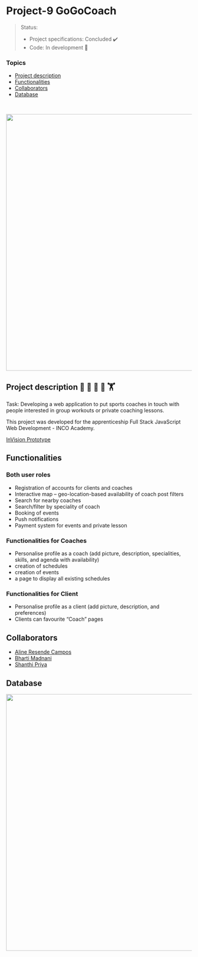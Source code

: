 # Project-9 GoGoCoach

> Status: <br>
> - Project specifications: Concluded :heavy_check_mark: <br>
> - Code: In development :construction:

### Topics
- [Project description](#project-description-cartwheeling-lotus_position-runner-bicyclist-weight_lifting)
- [Functionalities](#functionalities)
- [Collaborators](#collaborators)
- [Database](#database)

<br>
<p align="center">
<a href="https://gogocoach.invisionapp.com/public/share/XW1CGG2PPY#screens/479729681"><img width="696" src="https://raw.githubusercontent.com/alineresendecampos/Project-9_GoGoCoach/022c1d8eea9c2c1e63d560c8331433cf5023ee21/public/image/Landing%20page.png"></a>

## Project description :cartwheeling: :lotus_position: :runner: :bicyclist: :weight_lifting:

Task: Developing a web application to put sports coaches in touch with people interested in group workouts or private coaching lessons.

This project was developed for the apprenticeship Full Stack JavaScript Web Development - INCO Academy.

[InVision Prototype](https://gogocoach.invisionapp.com/public/share/XW1CGG2PPY#screens/479729681)

 ## Functionalities
 
 ### Both user roles
 - Registration of accounts for clients and coaches
 - Interactive map – geo-location-based availability of coach post filters
 - Search for nearby coaches
 - Search/filter by speciality of coach
 - Booking of events
 - Push notifications
 - Payment system for events and private lesson
 
### Functionalities for Coaches
- Personalise profile as a coach (add picture, description, specialities, skills, and agenda with availability)
- creation of schedules
- creation of events
- a page to display all existing schedules

### Functionalities for Client
- Personalise profile as a client (add picture, description, and preferences)
- Clients can favourite “Coach” pages

## Collaborators

- [Aline Resende Campos](https://github.com/alineresendecampos)
- [Bharti Madnani](https://github.com/bharti4)
- [Shanthi Priya](https://github.com/Priyaprak)

  
 ## Database
<img width="696" src="https://raw.githubusercontent.com/alineresendecampos/Project-9_GoGoCoach/022c1d8eea9c2c1e63d560c8331433cf5023ee21/public/image/Database.png">

